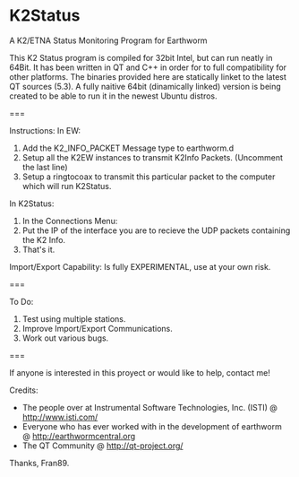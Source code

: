 K2Status
========

A K2/ETNA Status Monitoring Program for Earthworm

This K2 Status program is compiled for 32bit Intel, but can run neatly in 64Bit. 
It has been written in QT and C++ in order for to full compatibility for other 
platforms. The binaries provided here are statically linket to the latest QT 
sources (5.3). A fully naitive 64bit (dinamically linked) version is being created 
to be able to run it in the newest Ubuntu distros.

===

Instructions:
In EW:

1. Add the K2_INFO_PACKET Message type to earthworm.d
2. Setup all the K2EW instances to transmit K2Info Packets. (Uncomment the last line) 
3. Setup a ringtocoax to transmit this particular packet to the computer which will run K2Status.

In K2Status:

1. In the Connections Menu:
2. Put the IP of the interface you are to recieve the UDP packets containing the K2 Info.
3. That's it.

Import/Export Capability: Is fully EXPERIMENTAL, use at your own risk.

===

To Do:

1. Test using multiple stations.
2. Improve Import/Export Communications.
3. Work out various bugs.

===

If anyone is interested in this proyect or would like to help, contact me!

Credits:
* The people over at Instrumental Software Technologies, Inc. (ISTI) @ http://www.isti.com/
* Everyone who has ever worked with in the development of earthworm @ http://earthwormcentral.org
* The QT Community @ http://qt-project.org/


Thanks,
Fran89.

